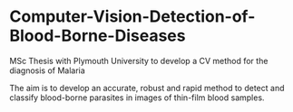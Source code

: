 # Computer-Vision-Detection-of-Blood-Borne-Diseases
MSc Thesis with Plymouth University to develop a CV method for the diagnosis of Malaria

The aim is to develop an accurate, robust and rapid method to detect and classify blood-borne parasites in images of thin-film blood samples. 

